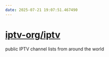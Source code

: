 ```yaml
---
date: 2025-07-21 19:07:51.467490
---
```


# [iptv-org/iptv](https://github.com/iptv-org/iptv)

public IPTV channel lists from around the world
